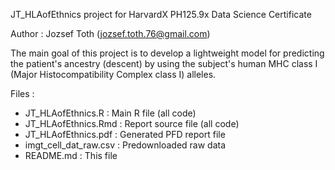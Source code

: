 JT_HLAofEthnics project 
for HarvardX PH125.9x Data Science Certificate

Author : Jozsef Toth (jozsef.toth.76@gmail.com)

The main goal of this project is to develop a lightweight model for predicting the patient's ancestry (descent) by using the subject's human MHC class I (Major Histocompatibility Complex class I) alleles.

Files :
- JT_HLAofEthnics.R : Main R file (all code)
- JT_HLAofEthnics.Rmd : Report source file (all code)
- JT_HLAofEthnics.pdf : Generated PFD report file
- imgt_cell_dat_raw.csv : Predownloaded raw data
- README.md : This file

